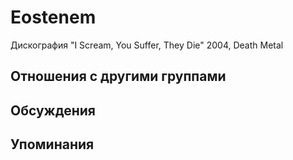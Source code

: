 # Eostenem

Дискография
"I Scream, You Suffer, They Die" 2004, Death Metal

## Отношения с другими группами


## Обсуждения


## Упоминания

